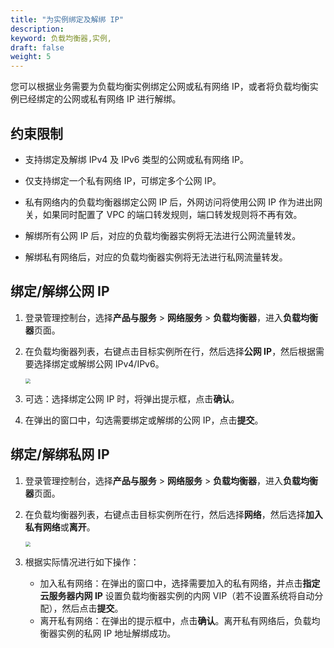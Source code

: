 ```yaml
---
title: "为实例绑定及解绑 IP"
description: 
keyword: 负载均衡器,实例,
draft: false
weight: 5
---
```


您可以根据业务需要为负载均衡实例绑定公网或私有网络 IP，或者将负载均衡实例已经绑定的公网或私有网络 IP 进行解绑。

## 约束限制

- 支持绑定及解绑 IPv4 及 IPv6 类型的公网或私有网络 IP。

- 仅支持绑定一个私有网络 IP，可绑定多个公网 IP。

- 私有网络内的负载均衡器绑定公网 IP 后，外网访问将使用公网 IP 作为进出网关，如果同时配置了 VPC 的端口转发规则，端口转发规则将不再有效。

- 解绑所有公网 IP 后，对应的负载均衡器实例将无法进行公网流量转发。

- 解绑私有网络后，对应的负载均衡器实例将无法进行私网流量转发。

  

## 绑定/解绑公网 IP

1. 登录管理控制台，选择**产品与服务** > **网络服务** > **负载均衡器**，进入**负载均衡器**页面。

2. 在负载均衡器列表，右键点击目标实例所在行，然后选择**公网 IP**，然后根据需要选择绑定或解绑公网 IPv4/IPv6。

   <img src="../../../_images/lb_bind_eip.png" style="zoom:50%;" />

3. 可选：选择绑定公网 IP 时，将弹出提示框，点击**确认**。
4. 在弹出的窗口中，勾选需要绑定或解绑的公网 IP，点击**提交**。

## 绑定/解绑私网 IP

1. 登录管理控制台，选择**产品与服务** > **网络服务** > **负载均衡器**，进入**负载均衡器**页面。

2. 在负载均衡器列表，右键点击目标实例所在行，然后选择**网络**，然后选择**加入私有网络**或**离开**。

   <img src="../../../_images/lb_bind_vxnet.png" style="zoom:50%;" />

3. 根据实际情况进行如下操作：
   - 加入私有网络：在弹出的窗口中，选择需要加入的私有网络，并点击**指定云服务器内网 IP** 设置负载均衡器实例的内网 VIP（若不设置系统将自动分配），然后点击**提交**。
   - 离开私有网络：在弹出的提示框中，点击**确认**。离开私有网络后，负载均衡器实例的私网 IP 地址解绑成功。